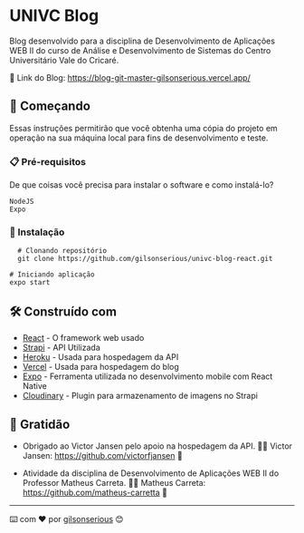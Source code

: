 # UNIVC Blog

Blog desenvolvido para a disciplina de Desenvolvimento de Aplicações WEB II do curso de Análise e Desenvolvimento de Sistemas do Centro Universitário Vale do Cricaré.

🔗 Link do Blog: https://blog-git-master-gilsonserious.vercel.app/

## 🚀 Começando

Essas instruções permitirão que você obtenha uma cópia do projeto em operação na sua máquina local para fins de desenvolvimento e teste.

### 📋 Pré-requisitos

De que coisas você precisa para instalar o software e como instalá-lo?

```
NodeJS
Expo
```

### 🔧 Instalação

```
  # Clonando repositório
  git clone https://github.com/gilsonserious/univc-blog-react.git
```

```
# Iniciando aplicação
expo start
```

## 🛠️ Construído com

* [React](https://pt-br.reactjs.org/) - O framework web usado
* [Strapi](https://univc-api.herokuapp.com/api/posts) - API Utilizada
* [Heroku](https://www.heroku.com/) - Usada para hospedagem da API
* [Vercel](https://vercel.com/) - Usada para hospedagem do blog
* [Expo](https://expo.dev/) -  Ferramenta utilizada no desenvolvimento mobile com React Native 
* [Cloudinary](https://cloudinary.com/) - Plugin para armazenamento de imagens no Strapi

## 🎁 Gratidão

* Obrigado ao Victor Jansen pelo apoio na hospedagem da API. 
👩‍💻 Victor Jansen: https://github.com/victorfjansen 📢

* Atividade da disciplina de Desenvolvimento de Aplicações WEB II do Professor Matheus Carreta. 
👩‍💻 Matheus Carreta: https://github.com/matheus-carretta 📢

---
⌨️ com ❤️ por [gilsonserious](https://github.com/gilsonserious) 😊
